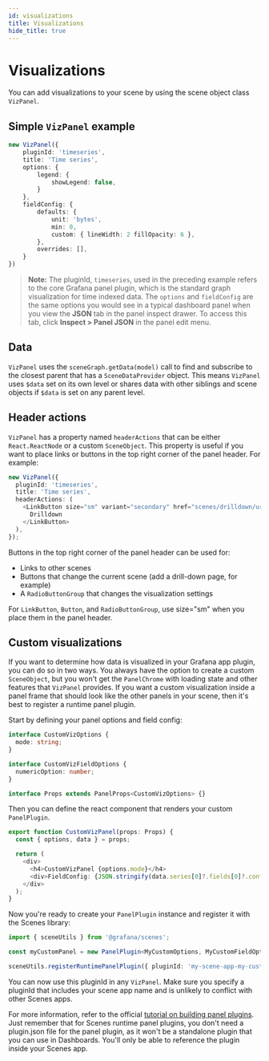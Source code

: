 ```yaml
---
id: visualizations
title: Visualizations
hide_title: true
---
```


# Visualizations

You can add visualizations to your scene by using the scene object class `VizPanel`.

## Simple `VizPanel` example

```ts
new VizPanel({
    pluginId: 'timeseries',
    title: 'Time series',
    options: {
        legend: {
            showLegend: false,
        }
    },
    fieldConfig: {
        defaults: {
            unit: 'bytes',
            min: 0,
            custom: { lineWidth: 2 fillOpacity: 6 },
        },
        overrides: [],
    }
})
```

> **Note:** The pluginId, `timeseries`, used in the preceding example refers to the core Grafana panel plugin, which is the standard graph visualization for time indexed data.
> The `options` and `fieldConfig` are the same options you would see in a typical dashboard panel when you view the **JSON** tab in the panel inspect drawer.
> To access this tab, click **Inspect > Panel JSON** in the panel edit menu.

## Data

`VizPanel` uses the `sceneGraph.getData(model)` call to find and subscribe to the closest parent that has a `SceneDataProvider` object. This means `VizPanel` uses `$data` set on its own level or shares data with other siblings and scene objects if `$data` is set on any parent level.

## Header actions

`VizPanel` has a property named `headerActions` that can be either `React.ReactNode` or a custom `SceneObject`. This property is useful if you want to place links or buttons in the top right corner of the panel header. For example:

```ts
new VizPanel({
  pluginId: 'timeseries',
  title: 'Time series',
  headerActions: (
    <LinkButton size="sm" variant="secondary" href="scenes/drilldown/url">
      Drilldown
    </LinkButton>
  ),
});
```

Buttons in the top right corner of the panel header can be used for:

- Links to other scenes
- Buttons that change the current scene (add a drill-down page, for example)
- A `RadioButtonGroup` that changes the visualization settings

For `LinkButton`, `Button`, and `RadioButtonGroup`, use size="sm" when you place them in the panel header.

## Custom visualizations

If you want to determine how data is visualized in your Grafana app plugin, you can do so in two ways. You always have the option to create a custom `SceneObject`, but you won't get the `PanelChrome` with loading state and other features
that `VizPanel` provides. If you want a custom visualization inside a panel frame that should look like the other panels in your scene, then it's best to register a runtime panel plugin.

Start by defining your panel options and field config:

```ts
interface CustomVizOptions {
  mode: string;
}

interface CustomVizFieldOptions {
  numericOption: number;
}

interface Props extends PanelProps<CustomVizOptions> {}
```

Then you can define the react component that renders your custom `PanelPlugin`.

```ts
export function CustomVizPanel(props: Props) {
  const { options, data } = props;

  return (
    <div>
      <h4>CustomVizPanel {options.mode}</h4>
      <div>FieldConfig: {JSON.stringify(data.series[0]?.fields[0]?.config)}</div>
    </div>
  );
}
```

Now you're ready to create your `PanelPlugin` instance and register it with the Scenes library:

```ts
import { sceneUtils } from '@grafana/scenes';

const myCustomPanel = new PanelPlugin<MyCustomOptions, MyCustomFieldOptions>(CustomVizPanel);

sceneUtils.registerRuntimePanelPlugin({ pluginId: 'my-scene-app-my-custom-viz', plugin: myCustomPanel });
```

You can now use this pluginId in any `VizPanel`. Make sure you specify a pluginId that includes your scene app name and is unlikely to conflict with other Scenes apps.

For more information, refer to the official [tutorial on building panel plugins](https://grafana.com/tutorials/build-a-panel-plugin). Just remember that for Scenes runtime panel plugins,
you don't need a plugin.json file for the panel plugin, as it won't be a standalone plugin that you can use in Dashboards. You'll only be able to reference the plugin inside your Scenes app.
